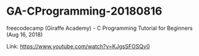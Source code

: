 # GA-CProgramming-20180816

freecodecamp (Giraffe Academy) - C Programming Tutorial for Beginners (Aug 16, 2018)

Link: https://www.youtube.com/watch?v=KJgsSFOSQv0
